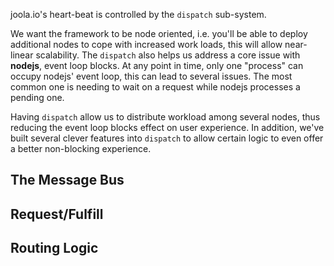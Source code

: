 joola.io's heart-beat is controlled by the `dispatch` sub-system.

We want the framework to be node oriented, i.e. you'll be able to deploy additional nodes to cope with increased work loads, this will allow near-linear scalability.
The `dispatch` also helps us address a core issue with **nodejs**, event loop blocks. At any point in time, only one "process" can occupy nodejs' event loop, this can lead to several issues. The most common one is needing to wait on a request while nodejs processes a pending one.

Having `dispatch` allow us to distribute workload among several nodes, thus reducing the event loop blocks effect on user experience. In addition, we've built several clever
 features into `dispatch` to allow certain logic to even offer a better non-blocking experience.

## The Message Bus

## Request/Fulfill

## Routing Logic

